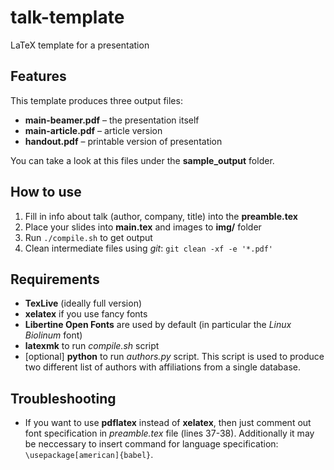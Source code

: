 # talk-template
LaTeX template for a presentation

## Features
This template produces three output files:
 * **main-beamer.pdf** – the presentation itself
 * **main-article.pdf** – article version
 * **handout.pdf** – printable version of presentation

You can take a look at this files under the **sample_output** folder.

## How to use
1. Fill in info about talk (author, company, title) into the **preamble.tex**
2. Place your slides into **main.tex** and images to **img/** folder
3. Run `./compile.sh` to get output
4. Clean intermediate files using *git*: `git clean -xf -e '*.pdf'`

## Requirements
* **TexLive** (ideally full version)
* **xelatex** if you use fancy fonts
* **Libertine Open Fonts** are used by default
  (in particular the *Linux Biolinum* font)
* **latexmk** to run *compile.sh* script
* [optional] **python** to run *authors.py* script. This script is used to
  produce two different list of authors with affiliations from a single
  database.

## Troubleshooting
* If you want to use **pdflatex** instead of **xelatex**, then just comment out
font specification in *preamble.tex* file (lines 37-38). Additionally it may be neccessary to insert command for language specification: `\usepackage[american]{babel}`.



